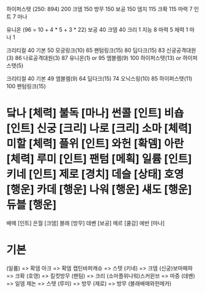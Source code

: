 하이퍼스텟 (250: 894)
    200 크뎀
    150 방무
    150 보공
    150 뎀지
    115 크확
    115 마력
    7 인트
    7 마나

유니온 (96 = 10 + 4 * 5 + 3 * 22)
    보공 40
    크뎀 40
    크리 1
    지능 8
    마력 5
    체력 1
    마나 1

크리티컬
    40 기본
    50 모궁링크(10)
    65 팬텀링크(15)
    80 딥다크(15)
    83 신궁공격대원(3)
    86 나로공격대원(3)
    87 유니온(1) or 95 엠블렘(9)
    100 하이퍼스탯(13) or 하이퍼스탯(5)

크리티컬
    40 기본
    49 엠블렘(9)
    64 딥다크(15)
    74 오닉스링(10)
    85 하이퍼스텟(11)
    100 팬텀링크(15)

닼나 [체력]
불독 [마나]
썬콜 [인트]
비숍 [인트]
신궁 [크리]
나로 [크리]
소마 [체력]
미할 [체력]
플위 [인트]
와헌 [확뎀]
아란 [체력]
루미 [인트]
팬텀 [메획]
일륨 [인트]
키네 [인트]
제로 [경치]
데슬 [상태]
호영 [행운]
카데 [행운]
나워 [행운]
섀도 [행운]
듀블 [행운]
==========
배메 [인트]
은월 [크뎀]
블래 [방무]
데벤 [보공]
메르 [쿨감]
에반 [마나]
# 기본
(일륨) => 확뎀
아크 => 확뎀
캡틴바퍼캐슈 => 스텟
(키네) => 크뎀
(신궁)보마패파 => 크확
(호영) => 킬컷방무
(팬텀) => 크리
(소마플위나워)스커윈브 => 마증
(데벤) => 일뎀
제논 => 스텟
(루미) => 방무
(제로) => 방무
(블래배매와헌메카)
